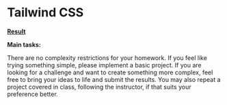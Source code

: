 # Tailwind CSS #

**[Result](https://andrusi4ka.github.io/Avtomotive/)**

**Main tasks:**

There are no complexity restrictions for your homework. If you feel like trying something simple, please implement a basic project. If you are looking for a challenge and want to create something more complex, feel free to bring your ideas to life and submit the results. You may also repeat a project covered in class, following the instructor, if that suits your preference better.
